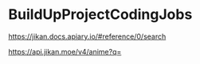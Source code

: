 # BuildUpProjectCodingJobs

https://jikan.docs.apiary.io/#reference/0/search

https://api.jikan.moe/v4/anime?q=
